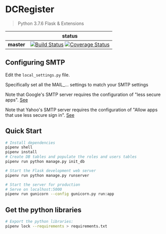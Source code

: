 # DCRegister

> Python 3.7.6 Flask & Extensions

|             | status |
|-------------|------------|
| **master** | [![Build Status](https://travis-ci.org/juancra264/DCRegister.svg?branch=master)](https://travis-ci.org/juancra264/DCRegister) [![Coverage Status](https://coveralls.io/repos/github/juancra264/DCRegister/badge.svg?branch=master)](https://coveralls.io/github/juancra264/DCRegister?branch=master)

## Configuring SMTP

Edit the `local_settings.py` file.

Specifically set all the MAIL_... settings to match your SMTP settings

Note that Google's SMTP server requires the configuration of "less secure apps".
[See](https://support.google.com/accounts/answer/6010255?hl=en)

Note that Yahoo's SMTP server requires the configuration of "Allow apps that use less secure sign in".
[See](https://help.yahoo.com/kb/SLN27791.html)

## Quick Start

```bash
# Install dependencies
pipenv shell
pipenv install
# Create DB tables and populate the roles and users tables
pipenv run python manage.py init_db

# Start the Flask development web server
pipenv run python manage.py runserver

# Start the server for production
# Serve on localhost:5000
pipenv run gunicorn --config gunicorn.py run:app
```

## Get the python libraries

```bash
# Export the python libraries:
pipenv lock --requirements > requirements.txt
```
